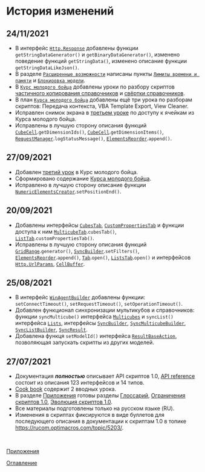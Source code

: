 # История изменений

## 24/11/2021
* В интерфейс [`Http.Response`](../API/http.md#Response) добавлены функции `getStringDataGenerator()` и `getBinaryDataGenerator()`, изменено поведение функций `getStringData()`, изменено описание функции `getStringDataLikeJson()`.
* В разделе [`Расширенные возможности`](../advancedFeatues/advancedFeatues.md) написаны пункты [`Лимиты времени и памяти`](../advancedFeatues/limits.md) и [`Блокировка модели`](../advancedFeatues/modelLock.md).
* В [`Курс молодого бойца`](../cookBook/cookBook.md) добавлены уроки по разбору скриптов [частичного копирования справочников](../cookBook/partialListCopy.md) и [свёртки справочников](../cookBook/listReduce.md).
* В план [`Курса молодого бойца`](../cookBook/cookBook.md) добавлены ещё три урока по разборам скриптов: Передача контекста, VBA Template Export, View Cleaner.
* Исправлен снимок экрана в [третьем уроке](../cookBook/cellsAccess.md) по доступу к ячейкам из Курса молодого бойца.
* Исправлены в лучшую сторону описания функций [`CubeCell`](../API/cubeCell.md#CubeCell).`getDimensionIds()`, [`CubeCell`](../API/cubeCell.md#CubeCell).`getDimensionItems()`, [`RequestManager`](../API/common.md#RequestManager).`logStatusMessage()`, [`ElementsReorder`](../API/elementsManipulator.md#ElementsReorder).`append()`.

## 27/09/2021
* Добавлен [третий урок](../cookBook/cellsAccess.md) в Курс молодого бойца.
* Сформировано содержание [Курса молодого бойца](../cookBook/cookBook.md).
* Исправлено в лучшую сторону описание функции [`NumericElementsCreator`](../API/elementsManipulator.md#NumericElementsCreator).`setPositionEnd()`.

## 20/09/2021
* Добавлены интерфейсы [`CubesTab`](../API/views.md#CubesTab), [`CustomPropertiesTab`](../API/dimensions.md#CustomPropertiesTab) и функции доступа к ним [`MulticubeTab`](../API/views.md#MulticubeTab).`cubesTab()`, [`ListTab`](../API/dimensions.md#ListTab).`customPropertiesTab()`.
* Исправлены в лучшую сторону описания функций [`GridRange`](../API/views.md#GridRange).`generator()`, [`SyncBuilder`](../API/sync.md#SyncBuilder).`setFilters()`, [`ElementsReorder`](../API/elementsManipulator.md#ElementsReorder).`append()`, [`Tab`](../API/views.md#Tab).`open()`, [`ListsTab`](../API/dimensions.md#ListsTab).`open()` и интерфейсов [`Http.UrlParams`](../API/http.md#UrlParams), [`CellBuffer`](../API/common.md#CellBuffer).

## 25/08/2021
* В интерфейс [`WinAgentBuilder`](../API/winAgent.md#WinAgentBuilder) добавлены функции: `setConnectTimeout()`, `setRequestTimeout()`, `setOperationTimeout()`.
* Добавлен функционал синхронизации мультикубов и справочников: функции `syncMulticube()` интерфейса [`Multicubes`](../API/views.md#Multicubes) и `syncList()` интерфейса [`Lists`](../API/dimensions.md#Lists), интерфейсы [`SyncBuilder`](../API/sync.md#SyncBuilder), [`SyncMulticubeBuilder`](../API/sync.md#SyncMulticubeBuilder), [`SyncListBuilder`](../API/sync.md#SyncListBuilder), [`SyncResult`](../API/sync.md#SyncResult).
* Добавлена функця `setModelId()` интерфейса [`ResultBaseAction`](../API/scriptChains.md#ResultBaseAction), позволяющая запускать скрипты из других моделей.

## 27/07/2021

* Документация ***полностью*** описывает API скриптов 1.0, [API reference](../API/API.md) состоит из описания 123 интерфейсов и 14 типов.
* [Cook book](../cookBook/cookBook.md) содержит 2 вводных урока.
* В разделе [Приложения](appendix.md) готовы разделы [Глоссарий](glossary.md), [Ограничения скриптов 1.0](constraints.md), [Эволюция скриптов 1.0](evolution.md).
* Все материалы подготовлены только на русском языке (RU).
* Изменения в скриптах фиксируются в виде буллетов для последующего описания в документации к скриптам 1.0 в топике https://rucom.optimacros.com/topic/5203/.

&nbsp;

[Приложения](appendix.md)

[Оглавление](../README.md)
